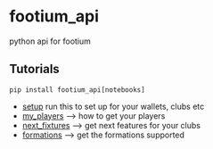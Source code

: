 # footium_api
python api for footium


## Tutorials

```
pip install footium_api[notebooks]
```

- [setup](./notebooks/setup_notebook.ipynb) run this to set up for your wallets, clubs etc
- [my_players](./notebooks/my_players.ipynb) --> how to get your players
- [next_fixtures](./notebooks/next_fixtures.ipynb) --> get next features for your clubs
- [formations](./notebooks/my_players.ipynb) --> get the formations supported
